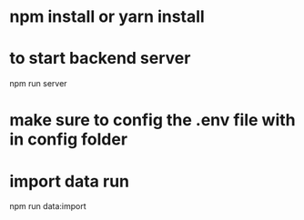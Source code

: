 # npm install or yarn install

# to start backend server

npm run server

# make sure to config the .env file with in config folder

# import data run

npm run data:import
